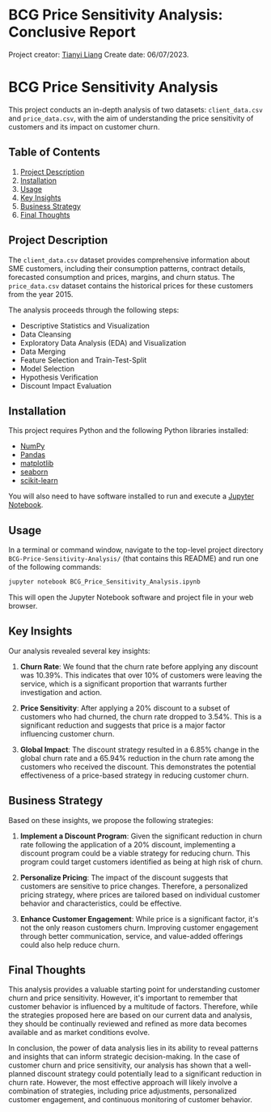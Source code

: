 # BCG Price Sensitivity Analysis: Conclusive Report

Project creator: [Tianyi Liang](https://www.linkedin.com/in/tianyi-liang-at-bu/)
Create date: 06/07/2023.

# BCG Price Sensitivity Analysis

This project conducts an in-depth analysis of two datasets: `client_data.csv` and `price_data.csv`, with the aim of understanding the price sensitivity of customers and its impact on customer churn. 

## Table of Contents

1. [Project Description](#project-description)
2. [Installation](#installation)
3. [Usage](#usage)
4. [Key Insights](#key-insights)
5. [Business Strategy](#business-strategy)
6. [Final Thoughts](#final-thoughts)

## Project Description <a name="project-description"></a>

The `client_data.csv` dataset provides comprehensive information about SME customers, including their consumption patterns, contract details, forecasted consumption and prices, margins, and churn status. The `price_data.csv` dataset contains the historical prices for these customers from the year 2015.

The analysis proceeds through the following steps:

- Descriptive Statistics and Visualization
- Data Cleansing
- Exploratory Data Analysis (EDA) and Visualization
- Data Merging
- Feature Selection and Train-Test-Split
- Model Selection
- Hypothesis Verification
- Discount Impact Evaluation

## Installation <a name="installation"></a>

This project requires Python and the following Python libraries installed:

- [NumPy](http://www.numpy.org/)
- [Pandas](http://pandas.pydata.org)
- [matplotlib](http://matplotlib.org/)
- [seaborn](https://seaborn.pydata.org/)
- [scikit-learn](http://scikit-learn.org/stable/)

You will also need to have software installed to run and execute a [Jupyter Notebook](http://ipython.org/notebook.html).

## Usage <a name="usage"></a>

In a terminal or command window, navigate to the top-level project directory `BCG-Price-Sensitivity-Analysis/` (that contains this README) and run one of the following commands:

```bash
jupyter notebook BCG_Price_Sensitivity_Analysis.ipynb
```

This will open the Jupyter Notebook software and project file in your web browser.

## Key Insights <a name="key-insigts"></a>

Our analysis revealed several key insights:

1. **Churn Rate**: We found that the churn rate before applying any discount was 10.39%. This indicates that over 10% of customers were leaving the service, which is a significant proportion that warrants further investigation and action.

2. **Price Sensitivity**: After applying a 20% discount to a subset of customers who had churned, the churn rate dropped to 3.54%. This is a significant reduction and suggests that price is a major factor influencing customer churn.

3. **Global Impact**: The discount strategy resulted in a 6.85% change in the global churn rate and a 65.94% reduction in the churn rate among the customers who received the discount. This demonstrates the potential effectiveness of a price-based strategy in reducing customer churn.

## Business Strategy <a name="business-strategy"></a>

Based on these insights, we propose the following strategies:

1. **Implement a Discount Program**: Given the significant reduction in churn rate following the application of a 20% discount, implementing a discount program could be a viable strategy for reducing churn. This program could target customers identified as being at high risk of churn.

2. **Personalize Pricing**: The impact of the discount suggests that customers are sensitive to price changes. Therefore, a personalized pricing strategy, where prices are tailored based on individual customer behavior and characteristics, could be effective.

3. **Enhance Customer Engagement**: While price is a significant factor, it's not the only reason customers churn. Improving customer engagement through better communication, service, and value-added offerings could also help reduce churn.

## Final Thoughts <a name="final-thoughts"></a>

This analysis provides a valuable starting point for understanding customer churn and price sensitivity. However, it's important to remember that customer behavior is influenced by a multitude of factors. Therefore, while the strategies proposed here are based on our current data and analysis, they should be continually reviewed and refined as more data becomes available and as market conditions evolve.

In conclusion, the power of data analysis lies in its ability to reveal patterns and insights that can inform strategic decision-making. In the case of customer churn and price sensitivity, our analysis has shown that a well-planned discount strategy could potentially lead to a significant reduction in churn rate. However, the most effective approach will likely involve a combination of strategies, including price adjustments, personalized customer engagement, and continuous monitoring of customer behavior.
